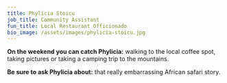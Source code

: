 ```yaml
---
title: Phylicia Stoicu
job_title: Community Assistant
fun_title: Local Restaurant Officionado
bio_image: /assets/images/phylicia-stoicu.jpg
---
```


**On the weekend you can catch Phylicia:** walking to the local coffee spot, taking pictures or taking a camping trip to the mountains.

**Be sure to ask Phylicia about:** that really embarrassing African safari story.
